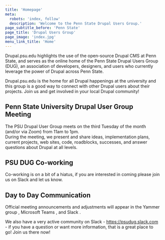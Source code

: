 ```yaml
---
title: 'Homepage'
meta:
  robots: 'index, follow'
  description: 'Welcome to the Penn State Drupal Users Group.'
page_subtitle_before: 'Penn State'
page_title: 'Drupal Users Group'
page_image: 'index.jpg'
menu_link_title: 'Home'
---
```


Drupal.psu.edu highlights the use of the open-source Drupal CMS at Penn State, and serves as the online home of the Penn State Drupal Users Group (DUG), an association of developers, designers, and users who currently leverage the power of Drupal across Penn State.

Drupal.psu.edu is the home for all Drupal happenings at the university and this group is a good way to connect with other Drupal users about their projects. Join us and get involved in your local Drupal community!

## Penn State University Drupal User Group Meeting
The PSU Drupal User Group meets on the third Tuesday of the month (and/or via Zoom) from 11am to 1pm.  
During the meeting, we present and share ideas, implementation plans, current projects, web sites, code, roadblocks, successes, and answer questions about Drupal at all levels.

## PSU DUG Co-working
Co-working is on a bit of a hiatus, if you are interested in coming please join us on Slack  and let us know.

## Day to Day Communication
Official meeting announcements and adjustments will appear in the Yammer group , Microsoft Teams , and Slack .

We also have a very active community on Slack - https://psudug.slack.com - if you have a question or want more information, that is a great place to go! Join us there now!
